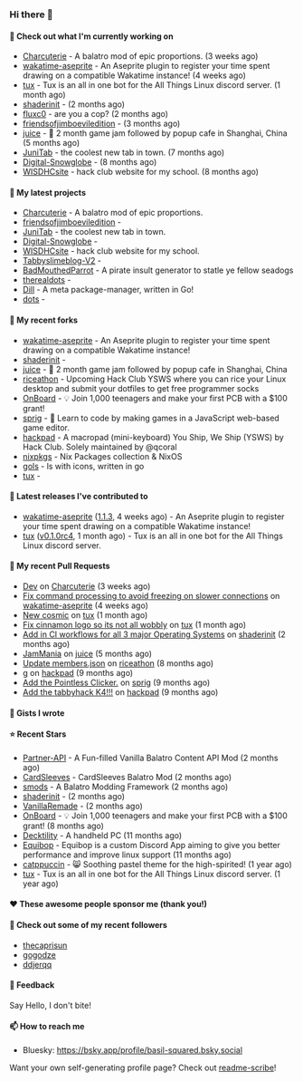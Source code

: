 ### Hi there 👋

#### 👷 Check out what I'm currently working on

- [Charcuterie](https://github.com/basil-squared/Charcuterie) - A balatro mod of epic proportions. (3 weeks ago)
- [wakatime-aseprite](https://github.com/espcaa/wakatime-aseprite) - An Aseprite plugin to register your time spent drawing on a compatible Wakatime instance! (4 weeks ago)
- [tux](https://github.com/allthingslinux/tux) - Tux is an all in one bot for the All Things Linux discord server. (1 month ago)
- [shaderinit](https://github.com/TheBearodactyl/shaderinit) -  (2 months ago)
- [fluxc0](https://github.com/basil-squared/fluxc0) - are you a cop? (2 months ago)
- [friendsofjimboeviledition](https://github.com/basil-squared/friendsofjimboeviledition) -  (3 months ago)
- [juice](https://github.com/hackclub/juice) - 🧃 2 month game jam followed by popup cafe in Shanghai, China (5 months ago)
- [JuniTab](https://github.com/basil-squared/JuniTab) - the coolest new tab in town. (7 months ago)
- [Digital-Snowglobe](https://github.com/basil-squared/Digital-Snowglobe) -  (8 months ago)
- [WISDHCsite](https://github.com/basil-squared/WISDHCsite) - hack club website for my school. (8 months ago)

#### 🌱 My latest projects

- [Charcuterie](https://github.com/basil-squared/Charcuterie) - A balatro mod of epic proportions.
- [friendsofjimboeviledition](https://github.com/basil-squared/friendsofjimboeviledition) - 
- [JuniTab](https://github.com/basil-squared/JuniTab) - the coolest new tab in town.
- [Digital-Snowglobe](https://github.com/basil-squared/Digital-Snowglobe) - 
- [WISDHCsite](https://github.com/basil-squared/WISDHCsite) - hack club website for my school.
- [Tabbyslimeblog-V2](https://github.com/basil-squared/Tabbyslimeblog-V2) - 
- [BadMouthedParrot](https://github.com/basil-squared/BadMouthedParrot) - A pirate insult generator to statle ye fellow seadogs
- [therealdots](https://github.com/basil-squared/therealdots) - 
- [Dill](https://github.com/basil-squared/Dill) - A meta package-manager, written in Go!
- [dots](https://github.com/basil-squared/dots) - 

#### 🍴 My recent forks

- [wakatime-aseprite](https://github.com/basil-squared/wakatime-aseprite) - An Aseprite plugin to register your time spent drawing on a compatible Wakatime instance!
- [shaderinit](https://github.com/basil-squared/shaderinit) - 
- [juice](https://github.com/basil-squared/juice) - 🧃 2 month game jam followed by popup cafe in Shanghai, China
- [riceathon](https://github.com/basil-squared/riceathon) - Upcoming Hack Club YSWS where you can rice your Linux desktop and submit your dotfiles to get free programmer socks
- [OnBoard](https://github.com/basil-squared/OnBoard) -  💡 Join 1,000 teenagers and make your first PCB with a $100 grant!
- [sprig](https://github.com/basil-squared/sprig) - 🍃 Learn to code by making games in a JavaScript web-based game editor.
- [hackpad](https://github.com/basil-squared/hackpad) - A macropad (mini-keyboard) You Ship, We Ship (YSWS) by Hack Club. Solely maintained by @qcoral
- [nixpkgs](https://github.com/basil-squared/nixpkgs) - Nix Packages collection & NixOS
- [gols](https://github.com/basil-squared/gols) - ls with icons, written in go
- [tux](https://github.com/basil-squared/tux) - 

#### 🔭 Latest releases I've contributed to

- [wakatime-aseprite](https://github.com/espcaa/wakatime-aseprite) ([1.1.3](https://github.com/espcaa/wakatime-aseprite/releases/tag/1.1.3), 4 weeks ago) - An Aseprite plugin to register your time spent drawing on a compatible Wakatime instance!
- [tux](https://github.com/allthingslinux/tux) ([v0.1.0rc4](https://github.com/allthingslinux/tux/releases/tag/v0.1.0rc4), 1 month ago) - Tux is an all in one bot for the All Things Linux discord server.

#### 🔨 My recent Pull Requests

- [Dev](https://github.com/basil-squared/Charcuterie/pull/2) on [Charcuterie](https://github.com/basil-squared/Charcuterie) (3 weeks ago)
- [Fix command processing to avoid freezing on slower connections](https://github.com/espcaa/wakatime-aseprite/pull/3) on [wakatime-aseprite](https://github.com/espcaa/wakatime-aseprite) (4 weeks ago)
- [New cosmic](https://github.com/allthingslinux/tux/pull/878) on [tux](https://github.com/allthingslinux/tux) (1 month ago)
- [Fix cinnamon logo so its not all wobbly](https://github.com/allthingslinux/tux/pull/877) on [tux](https://github.com/allthingslinux/tux) (1 month ago)
- [Add in CI workflows for all 3 major Operating Systems](https://github.com/TheBearodactyl/shaderinit/pull/1) on [shaderinit](https://github.com/TheBearodactyl/shaderinit) (2 months ago)
- [JamMania](https://github.com/hackclub/juice/pull/265) on [juice](https://github.com/hackclub/juice) (5 months ago)
- [Update members.json](https://github.com/hackclub/riceathon/pull/20) on [riceathon](https://github.com/hackclub/riceathon) (8 months ago)
- [g](https://github.com/basil-squared/hackpad/pull/1) on [hackpad](https://github.com/basil-squared/hackpad) (9 months ago)
- [Add the Pointless Clicker.](https://github.com/hackclub/sprig/pull/2466) on [sprig](https://github.com/hackclub/sprig) (9 months ago)
- [Add the tabbyhack K4!!!](https://github.com/hackclub/hackpad/pull/82) on [hackpad](https://github.com/hackclub/hackpad) (9 months ago)



#### 📓 Gists I wrote


#### ⭐ Recent Stars

- [Partner-API](https://github.com/Icecanno/Partner-API) - A Fun-filled Vanilla Balatro Content API Mod (2 months ago)
- [CardSleeves](https://github.com/larswijn/CardSleeves) - CardSleeves Balatro Mod  (2 months ago)
- [smods](https://github.com/Steamodded/smods) - A Balatro Modding Framework (2 months ago)
- [shaderinit](https://github.com/TheBearodactyl/shaderinit) -  (2 months ago)
- [VanillaRemade](https://github.com/nh6574/VanillaRemade) -  (2 months ago)
- [OnBoard](https://github.com/hackclub/OnBoard) -  💡 Join 1,000 teenagers and make your first PCB with a $100 grant! (8 months ago)
- [Decktility](https://github.com/ByteWelder/Decktility) - A handheld PC (11 months ago)
- [Equibop](https://github.com/Equicord/Equibop) - Equibop is a custom Discord App aiming to give you better performance and improve linux support (11 months ago)
- [catppuccin](https://github.com/catppuccin/catppuccin) - 😸 Soothing pastel theme for the high-spirited! (1 year ago)
- [tux](https://github.com/allthingslinux/tux) - Tux is an all in one bot for the All Things Linux discord server. (1 year ago)

#### ❤️ These awesome people sponsor me (thank you!)


#### 👯 Check out some of my recent followers

- [thecaprisun](https://github.com/thecaprisun)
- [gogodze](https://github.com/gogodze)
- [ddjerqq](https://github.com/ddjerqq)

#### 💬 Feedback

Say Hello, I don't bite!

#### 📫 How to reach me

- Bluesky: https://bsky.app/profile/basil-squared.bsky.social





Want your own self-generating profile page? Check out [readme-scribe](https://github.com/charmbracelet/readme-scribe)!

<!-- comments will be preserved -->

